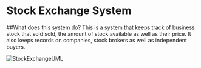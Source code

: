 Stock Exchange System
=======================

##What does this system do?
This is a system that keeps track of business stock that sold sold, the amount of stock available as well as their
price. It also keeps records on companies, stock brokers as well as independent buyers.

![StockExchangeUML](https://user-images.githubusercontent.com/36732253/56271330-8e799780-60f8-11e9-9a1f-4594be2a5abc.jpg)
